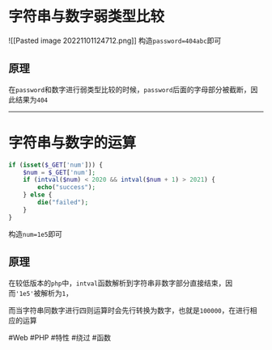# 字符串与数字弱类型比较
![[Pasted image 20221101124712.png]]
构造`password=404abc`即可
## 原理
在`password`和数字进行弱类型比较的时候，`password`后面的字母部分被截断，因此结果为`404`

---
# 字符串与数字的运算
```php
if (isset($_GET['num'])) {
	$num = $_GET['num'];
	if (intval($num) < 2020 && intval($num + 1) > 2021) {
		echo("success");
	} else {
		die("failed");
	}
}
```
构造`num=1e5`即可
## 原理
在较低版本的`php`中，`intval`函数解析到字符串非数字部分直接结束，因而`'1e5'`被解析为`1`，

而当字符串同数字进行四则运算时会先行转换为数字，也就是`100000`，在进行相应的运算

#Web #PHP #特性 #绕过 #函数 